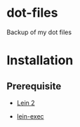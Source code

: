 dot-files
=========

Backup of my dot files

# Installation

## Prerequisite

- [Lein 2](https://github.com/technomancy/leiningen)

- [lein-exec](https://github.com/kumarshantanu/lein-exec)
